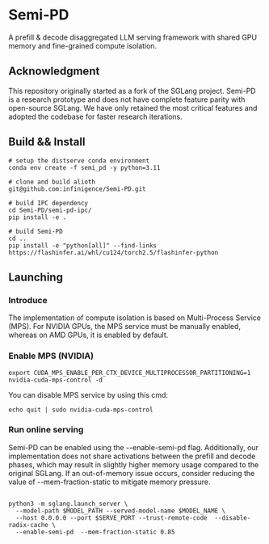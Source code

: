 

# Semi-PD

A prefill & decode disaggregated LLM serving framework with shared GPU memory and fine-grained compute isolation.

## Acknowledgment
This repository originally started as a fork of the SGLang project. Semi-PD is a research prototype and does not have complete feature parity with open-source SGLang. We have only retained the most critical features and adopted the codebase for faster research iterations.

## Build && Install
```shell
# setup the distserve conda environment
conda env create -f semi_pd -y python=3.11

# clone and build alioth
git@github.com:infinigence/Semi-PD.git

# build IPC dependency
cd Semi-PD/semi-pd-ipc/
pip install -e .

# build Semi-PD
cd ..
pip install -e "python[all]" --find-links https://flashinfer.ai/whl/cu124/torch2.5/flashinfer-python
```

## Launching

### Introduce
The implementation of compute isolation is based on Multi-Process Service (MPS). For NVIDIA GPUs, the MPS service must be manually enabled, whereas on AMD GPUs, it is enabled by default.

### Enable MPS (NVIDIA)
```shell
export CUDA_MPS_ENABLE_PER_CTX_DEVICE_MULTIPROCESSOR_PARTITIONING=1
nvidia-cuda-mps-control -d
```

You can disable MPS service by using this cmd:
```shell
echo quit | sudo nvidia-cuda-mps-control
```

### Run online serving
Semi-PD can be enabled using the --enable-semi-pd flag. Additionally, our implementation does not share activations between the prefill and decode phases, which may result in slightly higher memory usage compared to the original SGLang. If an out-of-memory issue occurs, consider reducing the value of --mem-fraction-static to mitigate memory pressure.

```shell

python3 -m sglang.launch_server \
  --model-path $MODEL_PATH --served-model-name $MODEL_NAME \
  --host 0.0.0.0 --port $SERVE_PORT --trust-remote-code  --disable-radix-cache \
  --enable-semi-pd  --mem-fraction-static 0.85
```

